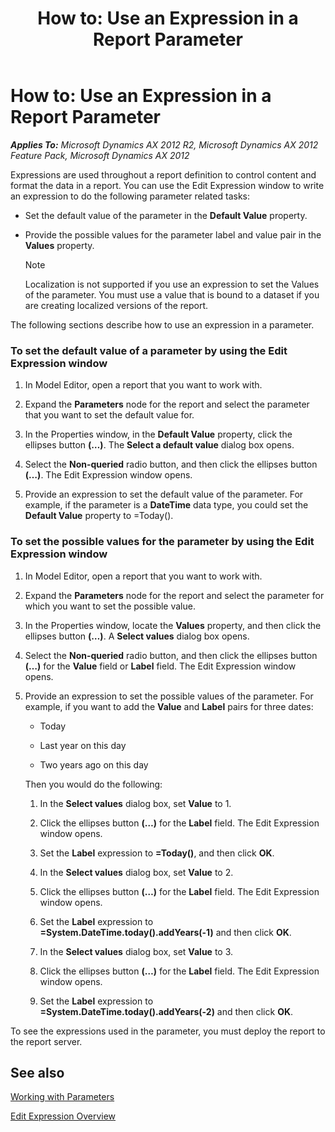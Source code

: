 ﻿---
title: 'How to: Use an Expression in a Report Parameter'
TOCTitle: 'How to: Use an Expression in a Report Parameter'
ms:assetid: 0c2cb581-55d5-4ade-8d68-deed759872e1
ms:mtpsurl: https://technet.microsoft.com/en-us/library/Hh533445(v=AX.60)
ms:contentKeyID: 39056461
ms.date: 11/07/2012
mtps_version: v=AX.60
---

# How to: Use an Expression in a Report Parameter 


_**Applies To:** Microsoft Dynamics AX 2012 R2, Microsoft Dynamics AX 2012 Feature Pack, Microsoft Dynamics AX 2012_

Expressions are used throughout a report definition to control content and format the data in a report. You can use the Edit Expression window to write an expression to do the following parameter related tasks:

  - Set the default value of the parameter in the **Default Value** property.

  - Provide the possible values for the parameter label and value pair in the **Values** property.
    

    > [!NOTE]
    > <P>Localization is not supported if you use an expression to set the Values of the parameter. You must use a value that is bound to a dataset if you are creating localized versions of the report.</P>



The following sections describe how to use an expression in a parameter.

### To set the default value of a parameter by using the Edit Expression window

1.  In Model Editor, open a report that you want to work with.

2.  Expand the **Parameters** node for the report and select the parameter that you want to set the default value for.

3.  In the Properties window, in the **Default Value** property, click the ellipses button **(…)**. The **Select a default value** dialog box opens.

4.  Select the **Non-queried** radio button, and then click the ellipses button **(…)**. The Edit Expression window opens.

5.  Provide an expression to set the default value of the parameter. For example, if the parameter is a **DateTime** data type, you could set the **Default Value** property to =Today().

### To set the possible values for the parameter by using the Edit Expression window

1.  In Model Editor, open a report that you want to work with.

2.  Expand the **Parameters** node for the report and select the parameter for which you want to set the possible value.

3.  In the Properties window, locate the **Values** property, and then click the ellipses button **(…)**. A **Select values** dialog box opens.

4.  Select the **Non-queried** radio button, and then click the ellipses button **(…)** for the **Value** field or **Label** field. The Edit Expression window opens.

5.  Provide an expression to set the possible values of the parameter. For example, if you want to add the **Value** and **Label** pairs for three dates:
    
      - Today
    
      - Last year on this day
    
      - Two years ago on this day
    
    Then you would do the following:
    
    1.  In the **Select values** dialog box, set **Value** to 1.
    
    2.  Click the ellipses button **(…)** for the **Label** field. The Edit Expression window opens.
    
    3.  Set the **Label** expression to **=Today()**, and then click **OK**.
    
    4.  In the **Select values** dialog box, set **Value** to 2.
    
    5.  Click the ellipses button **(…)** for the **Label** field. The Edit Expression window opens.
    
    6.  Set the **Label** expression to **=System.DateTime.today().addYears(-1)** and then click **OK**.
    
    7.  In the **Select values** dialog box, set **Value** to 3.
    
    8.  Click the ellipses button **(…)** for the **Label** field. The Edit Expression window opens.
    
    9.  Set the **Label** expression to **=System.DateTime.today().addYears(-2)** and then click **OK**.

To see the expressions used in the parameter, you must deploy the report to the report server.

## See also

[Working with Parameters](working-with-parameters.md)

[Edit Expression Overview](edit-expression-overview.md)

